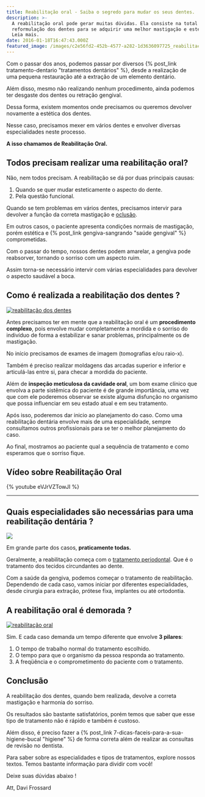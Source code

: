 ```yaml
---
title: Reabilitação oral - Saiba o segredo para mudar os seus dentes.
description: >-
  A reabilitação oral pode gerar muitas dúvidas. Ela consiste na total
  reformulação dos dentes para se adquirir uma melhor mastigação e estética.
  Leia mais.
date: 2016-01-18T16:47:43.000Z
featured_image: /images/c2e56fd2-452b-4577-a282-1d3636097725_reabilitação-oral.jpg
---
```


Com o passar dos anos, podemos passar por diversos {% post_link tratamento-dentario "tratamentos dentários" %}, desde a realização de uma pequena restauração até a extração de um elemento dentário. 

Além disso, mesmo não realizando nenhum procedimento, ainda podemos ter desgaste dos dentes ou retração gengival. 

Dessa forma, existem momentos onde precisamos ou queremos devolver novamente a estética dos dentes. 

Nesse caso, precisamos mexer em vários dentes e envolver diversas especialidades neste processo. 

**A isso chamamos de Reabilitação Oral.**

**Todos precisam realizar uma reabilitação oral?**
--------------------------------------------------

Não, nem todos precisam. A reabilitação se dá por duas principais causas:

1.  Quando se quer mudar esteticamente o aspecto do dente.
2.  Pela questão funcional.

Quando se tem problemas em vários dentes, precisamos intervir para devolver a função da correta mastigação e [oclusão](https://pt.wikipedia.org/wiki/Oclusão). 

Em outros casos, o paciente apresenta condições normais de mastigação, porém estética e {% post_link gengiva-sangrando "saúde gengival" %} comprometidas. 

Com o passar do tempo, nossos dentes podem amarelar, a gengiva pode reabsorver, tornando o sorriso com um aspecto ruim. 

Assim torna-se necessário intervir com várias especialidades para devolver o aspecto saudável a boca.

**Como é realizada a reabilitação dos dentes ?**
------------------------------------------------

[![reabilitação dos dentes](/images/4600868e-5918-4fc5-af50-58508b12afea_reabilitação-dos-dentes.jpg)](/images/4600868e-5918-4fc5-af50-58508b12afea_reabilitação-dos-dentes.jpg) 

Antes precisamos ter em mente que a reabilitação oral é um **procedimento complexo**, pois envolve mudar completamente a mordida e o sorriso do indivíduo de forma a estabilizar e sanar problemas, principalmente os de mastigação. 

No início precisamos de exames de imagem (tomografias e/ou raio-x). 

Também é preciso realizar moldagens das arcadas superior e inferior e articulá-las entre si, para checar a mordida do paciente. 

Além de **inspeção meticulosa da cavidade oral**, um bom exame clínico que envolva a parte sistêmica do paciente é de grande importância, uma vez que com ele poderemos observar se existe alguma disfunção no organismo que possa influenciar em seu estado atual e em seu tratamento. 

Após isso, poderemos dar inicio ao planejamento do caso. Como uma reabilitação dentária envolve mais de uma especialidade, sempre consultamos outros profissionais para se ter o melhor planejamento do caso. 

Ao final, mostramos ao paciente qual a sequência de tratamento e como esperamos que o sorriso fique.

**Vídeo sobre Reabilitação Oral**
---
{% youtube eVJrVZTowJI %}

---

**Quais especialidades são necessárias para uma reabilitação dentária ?**
-------------------------------------------------------------------------

![](/images/ea56bf19-1116-43da-bc86-5d85bc5d2d40_como-saber-se-estou-com-cárie.jpg) 

Em grande parte dos casos, **praticamente todas.** 

Geralmente, a reabilitação começa com o [tratamento periodontal](/tratamentos/periodontia/). Que é o tratamento dos tecidos circundantes ao dente. 

Com a saúde da gengiva, podemos começar o tratamento de reabilitação. Dependendo de cada caso, vamos iniciar por diferentes especialidades, desde cirurgia para extração, prótese fixa, implantes ou até ortodontia.

**A reabilitação oral é demorada ?**
------------------------------------

[![reabilitação oral](/images/c2df1b99-aed9-4ecf-97b2-07bcced39cad_reablitação-dentária.jpg)](/images/c2df1b99-aed9-4ecf-97b2-07bcced39cad_reablitação-dentária.jpg) 

Sim. E cada caso demanda um tempo diferente que envolve **3 pilares**:

1.  O tempo de trabalho normal do tratamento escolhido.
2.  O tempo para que o organismo da pessoa responda ao tratamento.
3.  A freqüência e o comprometimento do paciente com o tratamento.

**Conclusão**
-------------

A reabilitação dos dentes, quando bem realizada, devolve a correta mastigação e harmonia do sorriso. 

Os resultados são bastante satisfatórios, porém temos que saber que esse tipo de tratamento não é rápido e também é custoso. 

Além disso, é preciso fazer a {% post_link 7-dicas-faceis-para-a-sua-higiene-bucal "higiene" %} de forma correta além de realizar as consultas de revisão no dentista. 

Para saber sobre as especialidades e tipos de tratamentos, explore nossos textos. Temos bastante informação para dividir com você! 

Deixe suas dúvidas abaixo ! 

Att, 
Davi Frossard
